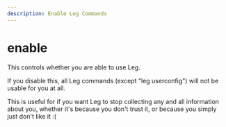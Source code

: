 ```yaml
---
description: Enable Leg Commands
---
```


# enable

This controls whether you are able to use Leg.

If you disable this, all Leg commands (except "leg userconfig") will not be usable for you at all.

This is useful for if you want Leg to stop collecting any and all information about you, whether it's because you don't trust it, or because you simply just don't like it :(
